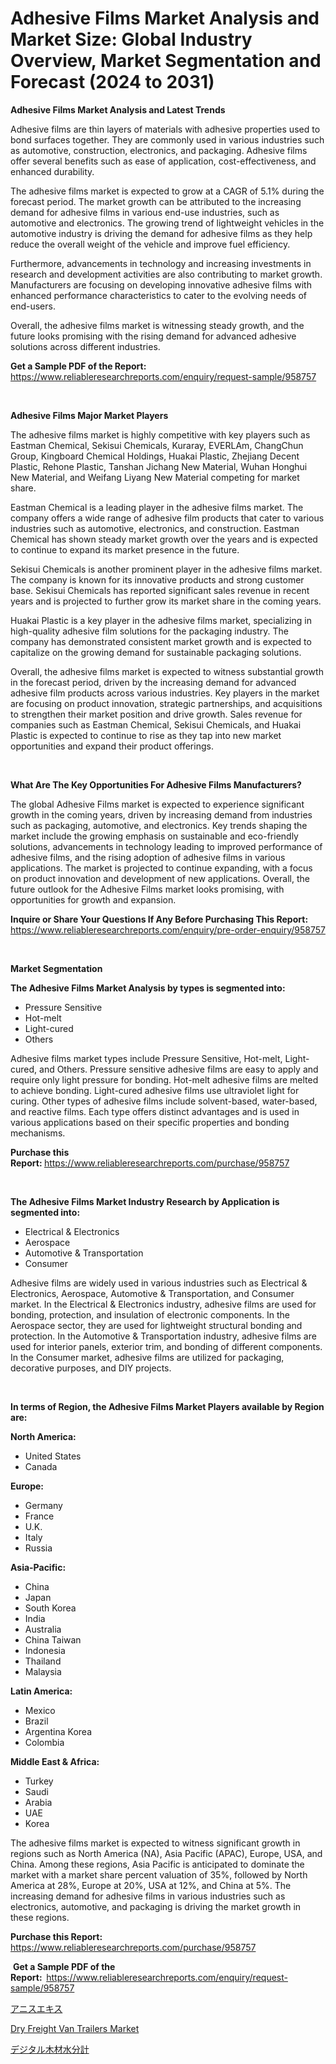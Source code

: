 <p><h1>Adhesive Films Market Analysis and Market Size: Global Industry Overview, Market Segmentation and Forecast (2024 to 2031)</h1></p><p><strong>Adhesive Films Market Analysis and Latest Trends</strong></p>
<p><p>Adhesive films are thin layers of materials with adhesive properties used to bond surfaces together. They are commonly used in various industries such as automotive, construction, electronics, and packaging. Adhesive films offer several benefits such as ease of application, cost-effectiveness, and enhanced durability.</p><p>The adhesive films market is expected to grow at a CAGR of 5.1% during the forecast period. The market growth can be attributed to the increasing demand for adhesive films in various end-use industries, such as automotive and electronics. The growing trend of lightweight vehicles in the automotive industry is driving the demand for adhesive films as they help reduce the overall weight of the vehicle and improve fuel efficiency.</p><p>Furthermore, advancements in technology and increasing investments in research and development activities are also contributing to market growth. Manufacturers are focusing on developing innovative adhesive films with enhanced performance characteristics to cater to the evolving needs of end-users.</p><p>Overall, the adhesive films market is witnessing steady growth, and the future looks promising with the rising demand for advanced adhesive solutions across different industries.</p></p>
<p><strong>Get a Sample PDF of the Report:&nbsp;</strong> <a href="https://www.reliableresearchreports.com/enquiry/request-sample/958757">https://www.reliableresearchreports.com/enquiry/request-sample/958757</a></p>
<p>&nbsp;</p>
<p><strong>Adhesive Films Major Market Players</strong></p>
<p><p>The adhesive films market is highly competitive with key players such as Eastman Chemical, Sekisui Chemicals, Kuraray, EVERLAm, ChangChun Group, Kingboard Chemical Holdings, Huakai Plastic, Zhejiang Decent Plastic, Rehone Plastic, Tanshan Jichang New Material, Wuhan Honghui New Material, and Weifang Liyang New Material competing for market share.</p><p>Eastman Chemical is a leading player in the adhesive films market. The company offers a wide range of adhesive film products that cater to various industries such as automotive, electronics, and construction. Eastman Chemical has shown steady market growth over the years and is expected to continue to expand its market presence in the future.</p><p>Sekisui Chemicals is another prominent player in the adhesive films market. The company is known for its innovative products and strong customer base. Sekisui Chemicals has reported significant sales revenue in recent years and is projected to further grow its market share in the coming years.</p><p>Huakai Plastic is a key player in the adhesive films market, specializing in high-quality adhesive film solutions for the packaging industry. The company has demonstrated consistent market growth and is expected to capitalize on the growing demand for sustainable packaging solutions.</p><p>Overall, the adhesive films market is expected to witness substantial growth in the forecast period, driven by the increasing demand for advanced adhesive film products across various industries. Key players in the market are focusing on product innovation, strategic partnerships, and acquisitions to strengthen their market position and drive growth. Sales revenue for companies such as Eastman Chemical, Sekisui Chemicals, and Huakai Plastic is expected to continue to rise as they tap into new market opportunities and expand their product offerings.</p></p>
<p>&nbsp;</p>
<p><strong>What Are The Key Opportunities For Adhesive Films Manufacturers?</strong></p>
<p><p>The global Adhesive Films market is expected to experience significant growth in the coming years, driven by increasing demand from industries such as packaging, automotive, and electronics. Key trends shaping the market include the growing emphasis on sustainable and eco-friendly solutions, advancements in technology leading to improved performance of adhesive films, and the rising adoption of adhesive films in various applications. The market is projected to continue expanding, with a focus on product innovation and development of new applications. Overall, the future outlook for the Adhesive Films market looks promising, with opportunities for growth and expansion.</p></p>
<p><strong>Inquire or Share Your Questions If Any Before Purchasing This Report:</strong> <a href="https://www.reliableresearchreports.com/enquiry/pre-order-enquiry/958757">https://www.reliableresearchreports.com/enquiry/pre-order-enquiry/958757</a></p>
<p>&nbsp;</p>
<p><strong>Market Segmentation</strong></p>
<p><strong>The Adhesive Films Market Analysis by types is segmented into:</strong></p>
<p><ul><li>Pressure Sensitive</li><li>Hot-melt</li><li>Light-cured</li><li>Others</li></ul></p>
<p><p>Adhesive films market types include Pressure Sensitive, Hot-melt, Light-cured, and Others. Pressure sensitive adhesive films are easy to apply and require only light pressure for bonding. Hot-melt adhesive films are melted to achieve bonding. Light-cured adhesive films use ultraviolet light for curing. Other types of adhesive films include solvent-based, water-based, and reactive films. Each type offers distinct advantages and is used in various applications based on their specific properties and bonding mechanisms.</p></p>
<p><strong>Purchase this Report:&nbsp;</strong><a href="https://www.reliableresearchreports.com/purchase/958757">https://www.reliableresearchreports.com/purchase/958757</a></p>
<p>&nbsp;</p>
<p><strong>The Adhesive Films Market Industry Research by Application is segmented into:</strong></p>
<p><ul><li>Electrical & Electronics</li><li>Aerospace</li><li>Automotive & Transportation</li><li>Consumer</li></ul></p>
<p><p>Adhesive films are widely used in various industries such as Electrical & Electronics, Aerospace, Automotive & Transportation, and Consumer market. In the Electrical & Electronics industry, adhesive films are used for bonding, protection, and insulation of electronic components. In the Aerospace sector, they are used for lightweight structural bonding and protection. In the Automotive & Transportation industry, adhesive films are used for interior panels, exterior trim, and bonding of different components. In the Consumer market, adhesive films are utilized for packaging, decorative purposes, and DIY projects.</p></p>
<p>&nbsp;</p>
<p><strong>In terms of Region, the Adhesive Films Market Players available by Region are:</strong></p>
<p>
    <p> <strong> North America: </strong>
        <ul>
            <li>United States</li>
            <li>Canada</li>
        </ul>
        </p> 
    <p> <strong> Europe: </strong>
        <ul>
            <li>Germany</li>
            <li>France</li>
            <li>U.K.</li>
            <li>Italy</li>
            <li>Russia</li>
        </ul>
        </p> 
    <p> <strong> Asia-Pacific: </strong>
        <ul>
            <li>China</li>
            <li>Japan</li>
            <li>South Korea</li>
            <li>India</li>
            <li>Australia</li>
            <li>China Taiwan</li>
            <li>Indonesia</li>
            <li>Thailand</li>
            <li>Malaysia</li>
        </ul>
        </p> 
    <p> <strong> Latin America: </strong>
        <ul>
            <li>Mexico</li>
            <li>Brazil</li>
            <li>Argentina Korea</li>
            <li>Colombia</li>
        </ul>
        </p> 
    <p> <strong> Middle East & Africa: </strong>
        <ul>
            <li>Turkey</li>
            <li>Saudi</li>
            <li>Arabia</li>
            <li>UAE</li>
            <li>Korea</li>
        </ul>
    </p>
    </p>
<p><p>The adhesive films market is expected to witness significant growth in regions such as North America (NA), Asia Pacific (APAC), Europe, USA, and China. Among these regions, Asia Pacific is anticipated to dominate the market with a market share percent valuation of 35%, followed by North America at 28%, Europe at 20%, USA at 12%, and China at 5%. The increasing demand for adhesive films in various industries such as electronics, automotive, and packaging is driving the market growth in these regions.</p></p>
<p><strong>Purchase this Report: </strong><a href="https://www.reliableresearchreports.com/purchase/958757">https://www.reliableresearchreports.com/purchase/958757</a></p>
<p>&nbsp;<strong>Get a Sample PDF of the Report:&nbsp;&nbsp;</strong><a href="https://www.reliableresearchreports.com/enquiry/request-sample/958757">https://www.reliableresearchreports.com/enquiry/request-sample/958757</a></p>
<p><strong></strong></p>
<p><p><a href="https://medium.com/@harmonybogan1944/%E3%82%A2%E3%83%8B%E3%82%B9%E6%8A%BD%E5%87%BA%E7%89%A9%E3%81%AE%E5%B8%82%E5%A0%B4%E3%83%AC%E3%83%9D%E3%83%BC%E3%83%88%E3%81%8C-%E3%81%93%E3%81%AE%E5%B8%82%E5%A0%B4%E3%81%AE%E6%9C%80%E6%96%B0%E3%81%AE%E3%83%88%E3%83%AC%E3%83%B3%E3%83%89%E3%81%A8%E6%88%90%E9%95%B7%E3%81%AE%E6%A9%9F%E4%BC%9A%E3%82%92%E6%98%8E%E3%82%89%E3%81%8B%E3%81%AB%E3%81%97%E3%81%A6%E3%81%84%E3%81%BE%E3%81%99-81c2587f9348">アニスエキス</a></p><p><a href="https://view.publitas.com/reportprime-1/dry-freight-van-trailers-market-size-and-growth-market-segmentation-regional-and-country-breakdowns-and-market-trends-for-period-from-2023-2030/">Dry Freight Van Trailers Market</a></p><p><a href="https://medium.com/@harmonybogan1944/%E3%83%87%E3%82%B8%E3%82%BF%E3%83%AB%E6%9C%A8%E6%9D%90%E6%B9%BF%E5%BA%A6%E8%A8%88%E3%81%AE%E5%B8%82%E5%A0%B4-2031%E5%B9%B4%E3%81%BE%E3%81%A7%E3%81%AE%E5%8B%95%E5%90%91-%E4%BA%88%E6%B8%AC-%E7%AB%B6%E4%BA%89%E5%88%86%E6%9E%90-d0170f98d051">デジタル木材水分計</a></p></p>